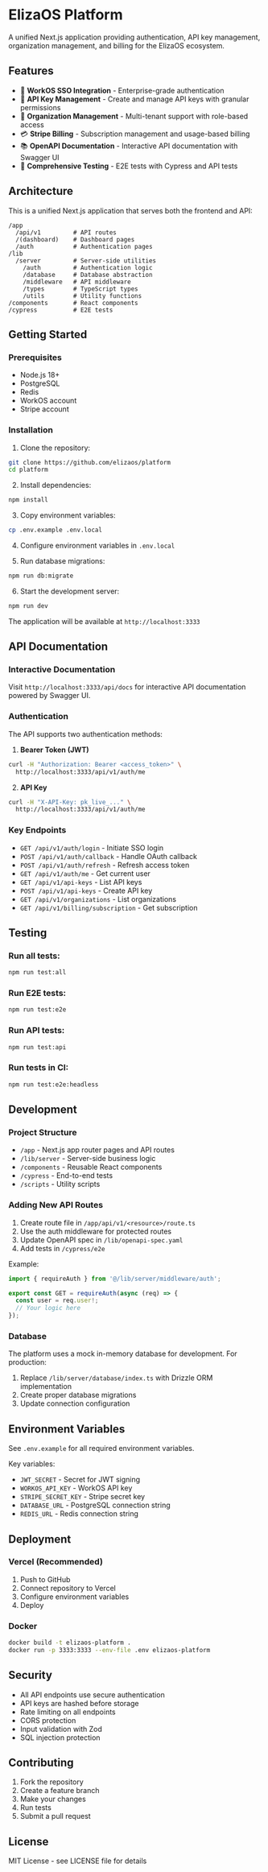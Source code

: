 # ElizaOS Platform

A unified Next.js application providing authentication, API key management, organization management, and billing for the ElizaOS ecosystem.

## Features

- 🔐 **WorkOS SSO Integration** - Enterprise-grade authentication
- 🔑 **API Key Management** - Create and manage API keys with granular permissions
- 🏢 **Organization Management** - Multi-tenant support with role-based access
- 💳 **Stripe Billing** - Subscription management and usage-based billing
- 📚 **OpenAPI Documentation** - Interactive API documentation with Swagger UI
- 🧪 **Comprehensive Testing** - E2E tests with Cypress and API tests

## Architecture

This is a unified Next.js application that serves both the frontend and API:

```
/app
  /api/v1         # API routes
  /(dashboard)    # Dashboard pages
  /auth           # Authentication pages
/lib
  /server         # Server-side utilities
    /auth         # Authentication logic
    /database     # Database abstraction
    /middleware   # API middleware
    /types        # TypeScript types
    /utils        # Utility functions
/components       # React components
/cypress          # E2E tests
```

## Getting Started

### Prerequisites

- Node.js 18+
- PostgreSQL
- Redis
- WorkOS account
- Stripe account

### Installation

1. Clone the repository:

```bash
git clone https://github.com/elizaos/platform
cd platform
```

2. Install dependencies:

```bash
npm install
```

3. Copy environment variables:

```bash
cp .env.example .env.local
```

4. Configure environment variables in `.env.local`

5. Run database migrations:

```bash
npm run db:migrate
```

6. Start the development server:

```bash
npm run dev
```

The application will be available at `http://localhost:3333`

## API Documentation

### Interactive Documentation

Visit `http://localhost:3333/api/docs` for interactive API documentation powered by Swagger UI.

### Authentication

The API supports two authentication methods:

1. **Bearer Token (JWT)**

```bash
curl -H "Authorization: Bearer <access_token>" \
  http://localhost:3333/api/v1/auth/me
```

2. **API Key**

```bash
curl -H "X-API-Key: pk_live_..." \
  http://localhost:3333/api/v1/auth/me
```

### Key Endpoints

- `GET /api/v1/auth/login` - Initiate SSO login
- `POST /api/v1/auth/callback` - Handle OAuth callback
- `POST /api/v1/auth/refresh` - Refresh access token
- `GET /api/v1/auth/me` - Get current user
- `GET /api/v1/api-keys` - List API keys
- `POST /api/v1/api-keys` - Create API key
- `GET /api/v1/organizations` - List organizations
- `GET /api/v1/billing/subscription` - Get subscription

## Testing

### Run all tests:

```bash
npm run test:all
```

### Run E2E tests:

```bash
npm run test:e2e
```

### Run API tests:

```bash
npm run test:api
```

### Run tests in CI:

```bash
npm run test:e2e:headless
```

## Development

### Project Structure

- `/app` - Next.js app router pages and API routes
- `/lib/server` - Server-side business logic
- `/components` - Reusable React components
- `/cypress` - End-to-end tests
- `/scripts` - Utility scripts

### Adding New API Routes

1. Create route file in `/app/api/v1/<resource>/route.ts`
2. Use the auth middleware for protected routes
3. Update OpenAPI spec in `/lib/openapi-spec.yaml`
4. Add tests in `/cypress/e2e`

Example:

```typescript
import { requireAuth } from '@/lib/server/middleware/auth';

export const GET = requireAuth(async (req) => {
  const user = req.user!;
  // Your logic here
});
```

### Database

The platform uses a mock in-memory database for development. For production:

1. Replace `/lib/server/database/index.ts` with Drizzle ORM implementation
2. Create proper database migrations
3. Update connection configuration

## Environment Variables

See `.env.example` for all required environment variables.

Key variables:

- `JWT_SECRET` - Secret for JWT signing
- `WORKOS_API_KEY` - WorkOS API key
- `STRIPE_SECRET_KEY` - Stripe secret key
- `DATABASE_URL` - PostgreSQL connection string
- `REDIS_URL` - Redis connection string

## Deployment

### Vercel (Recommended)

1. Push to GitHub
2. Connect repository to Vercel
3. Configure environment variables
4. Deploy

### Docker

```bash
docker build -t elizaos-platform .
docker run -p 3333:3333 --env-file .env elizaos-platform
```

## Security

- All API endpoints use secure authentication
- API keys are hashed before storage
- Rate limiting on all endpoints
- CORS protection
- Input validation with Zod
- SQL injection protection

## Contributing

1. Fork the repository
2. Create a feature branch
3. Make your changes
4. Run tests
5. Submit a pull request

## License

MIT License - see LICENSE file for details
